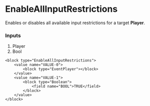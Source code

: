 # EnableAllInputRestrictions

Enables or disables all available input restrictions for a target **Player**.

### Inputs

1. Player
2. Bool

```blockly
<block type="EnableAllInputRestrictions">
    <value name="VALUE-0">
        <block type="EventPlayer"></block>
    </value>
    <value name="VALUE-1">
        <block type="Boolean">
            <field name="BOOL">TRUE</field>
        </block>
    </value>
</block>
```
